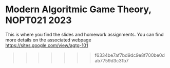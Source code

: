 # Modern Algoritmic Game Theory, NOPT021 2023 
This is where you find the slides and homework assignments.
You can find more details on the associated webpage <https://sites.google.com/view/agtg-101>
>>>>>>> f6334be7af7bd9dc9e8f700be0dab7759d3c31b7
